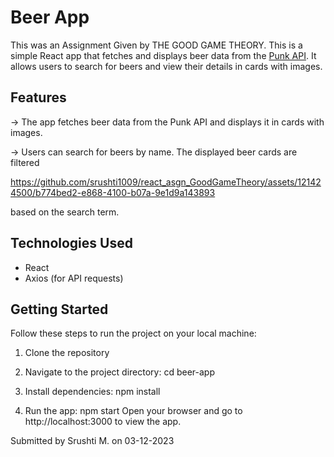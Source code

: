 # Beer App

This was an Assignment Given by THE GOOD GAME THEORY.
This is a simple React app that fetches and displays beer data from the [Punk API](https://punkapi.com/). It allows users to search for beers and view their details in cards with images.

## Features

-> The app fetches beer data from the Punk API and displays it in cards with images.

-> Users can search for beers by name. The displayed beer cards are filtered 

https://github.com/srushti1009/react_asgn_GoodGameTheory/assets/121424500/b774bed2-e868-4100-b07a-9e1d9a143893

based on the search term.

## Technologies Used

- React
- Axios (for API requests)

## Getting Started

Follow these steps to run the project on your local machine:

1. Clone the repository

2. Navigate to the project directory: cd beer-app

3. Install dependencies: npm install

4. Run the app: npm start
Open your browser and go to http://localhost:3000 to view the app.

Submitted by Srushti M.
on 03-12-2023
